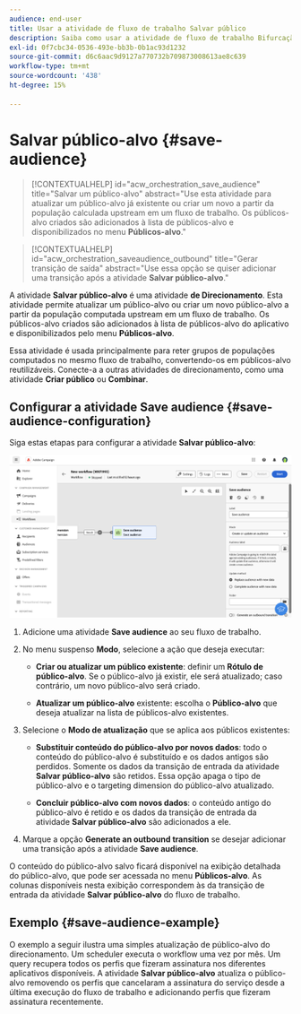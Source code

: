 ```yaml
---
audience: end-user
title: Usar a atividade de fluxo de trabalho Salvar público
description: Saiba como usar a atividade de fluxo de trabalho Bifurcação
exl-id: 0f7cbc34-0536-493e-bb3b-0b1ac93d1232
source-git-commit: d6c6aac9d9127a770732b709873008613ae8c639
workflow-type: tm+mt
source-wordcount: '438'
ht-degree: 15%

---
```


# Salvar público-alvo {#save-audience}

>[!CONTEXTUALHELP]
>id="acw_orchestration_save_audience"
>title="Salvar um público-alvo"
>abstract="Use esta atividade para atualizar um público-alvo já existente ou criar um novo a partir da população calculada upstream em um fluxo de trabalho. Os públicos-alvo criados são adicionados à lista de públicos-alvo e disponibilizados no menu **Públicos-alvo**."

>[!CONTEXTUALHELP]
>id="acw_orchestration_saveaudience_outbound"
>title="Gerar transição de saída"
>abstract="Use essa opção se quiser adicionar uma transição após a atividade **Salvar público-alvo**."

A atividade **Salvar público-alvo** é uma atividade **de Direcionamento**. Esta atividade permite atualizar um público-alvo ou criar um novo público-alvo a partir da população computada upstream em um fluxo de trabalho. Os públicos-alvo criados são adicionados à lista de públicos-alvo do aplicativo e disponibilizados pelo menu **Públicos-alvo**.

Essa atividade é usada principalmente para reter grupos de populações computados no mesmo fluxo de trabalho, convertendo-os em públicos-alvo reutilizáveis. Conecte-a a outras atividades de direcionamento, como uma atividade **Criar público** ou **Combinar**.

## Configurar a atividade Save audience {#save-audience-configuration}

Siga estas etapas para configurar a atividade **Salvar público-alvo**:

![Descrição: Configuração de fluxo de trabalho para a atividade Salvar público-alvo](../assets/workflow-save-audience.png)

1. Adicione uma atividade **Save audience** ao seu fluxo de trabalho.

1. No menu suspenso **Modo**, selecione a ação que deseja executar:

   * **Criar ou atualizar um público existente**: definir um **Rótulo de público-alvo**. Se o público-alvo já existir, ele será atualizado; caso contrário, um novo público-alvo será criado.

   * **Atualizar um público-alvo** existente: escolha o **Público-alvo** que deseja atualizar na lista de públicos-alvo existentes.

1. Selecione o **Modo de atualização** que se aplica aos públicos existentes:

   * **Substituir conteúdo do público-alvo por novos dados**: todo o conteúdo do público-alvo é substituído e os dados antigos são perdidos. Somente os dados da transição de entrada da atividade **Salvar público-alvo** são retidos. Essa opção apaga o tipo de público-alvo e o targeting dimension do público-alvo atualizado.

   * **Concluir público-alvo com novos dados**: o conteúdo antigo do público-alvo é retido e os dados da transição de entrada da atividade **Salvar público-alvo** são adicionados a ele.

1. Marque a opção **Generate an outbound transition** se desejar adicionar uma transição após a atividade **Save audience**.

O conteúdo do público-alvo salvo ficará disponível na exibição detalhada do público-alvo, que pode ser acessada no menu **Públicos-alvo**. As colunas disponíveis nesta exibição correspondem às da transição de entrada da atividade **Salvar público-alvo** do fluxo de trabalho.

## Exemplo {#save-audience-example}

O exemplo a seguir ilustra uma simples atualização de público-alvo do direcionamento. Um scheduler executa o workflow uma vez por mês. Um query recupera todos os perfis que fizeram assinatura nos diferentes aplicativos disponíveis. A atividade **Salvar público-alvo** atualiza o público-alvo removendo os perfis que cancelaram a assinatura do serviço desde a última execução do fluxo de trabalho e adicionando perfis que fizeram assinatura recentemente.